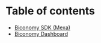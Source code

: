 # Table of contents

* [Biconomy SDK \(Mexa\)](README.md)
* [Biconomy Dashboard](DeveloperDashboard.md)
